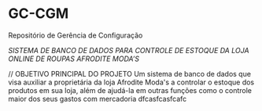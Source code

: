 # GC-CGM
Repositório de Gerência de Configuração

*SISTEMA DE BANCO DE DADOS PARA CONTROLE DE ESTOQUE DA LOJA ONLINE DE ROUPAS AFRODITE MODA’S*

// OBJETIVO PRINCIPAL DO PROJETO
Um sistema de banco de dados que visa auxiliar a proprietária da loja Afrodite Moda's a controlar o estoque dos produtos em sua loja, além de ajudá-la em outras funções como o controle maior dos seus gastos com mercadoria   dfcasfcasfcafc
